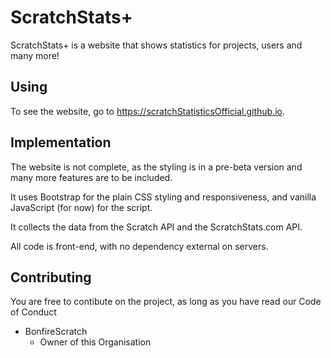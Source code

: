# ScratchStats+
ScratchStats+ is a website that shows statistics for projects, users and many more!

## Using
To see the website, go to https://scratchStatisticsOfficial.github.io.

## Implementation
The website is not complete, as the styling is in a pre-beta version and many more features are to be included.

It uses Bootstrap for the plain CSS styling and responsiveness, and vanilla JavaScript (for now) for the script.

It collects the data from the Scratch API and the ScratchStats.com API.

All code is front-end, with no dependency external on servers.

## Contributing
You are free to contibute on the project, as long as you have read our Code of Conduct

- BonfireScratch
   - Owner of this Organisation
